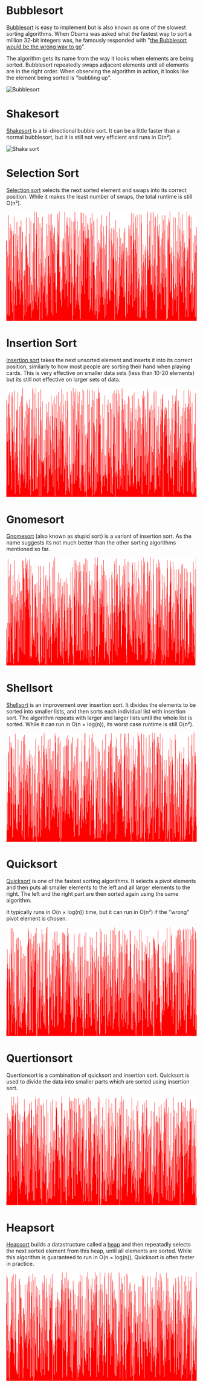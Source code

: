 Bubblesort
==========

[Bubblesort](https://en.wikipedia.org/wiki/Bubble_sort) is easy to implement but is also known as one of the slowest sorting algorithms. When Obama was asked what the fastest way to sort a million 32-bit integers was, he famously responded with "[the Bubblesort would be the wrong way to go](https://www.youtube.com/watch?v=k4RRi_ntQc8)".

The algorithm gets its name from the way it looks when elements are being sorted. Bubblesort repeatedly swaps adjacent elements until all elements are in the right order. When observing the algorithm in action, it looks like the element being sorted is "bubbling up".

![Bubblesort](gifs/bubblesort.gif)

Shakesort
=========

[Shakesort](https://en.wikipedia.org/wiki/Cocktail_shaker_sort) is a bi-directional bubble sort. It can be a little faster than a normal bubblesort, but it is still not very efficient and runs in O(n²).

![Shake sort](gifs/shakesort.gif)

Selection Sort
==============

[Selection sort](https://en.wikipedia.org/wiki/Selection_sort) selects the next sorted element and swaps into its correct position. While it makes the least number of swaps, the total runtime is still O(n²).

![Selection sort](gifs/selection_sort.gif)

Insertion Sort
==============

[Insertion sort](https://en.wikipedia.org/wiki/Insertion_sort) takes the next unsorted element and inserts it into its correct position, similarly to how most people are sorting their hand when playing cards. This is very effective on smaller data sets (less than 10-20 elements) but its still not effective on larger sets of data.

![Insertion sort](gifs/insertion_sort.gif)

Gnomesort
=========

[Gnomesort](https://en.wikipedia.org/wiki/Gnome_sort) (also known as stupid sort) is a variant of insertion sort. As the name suggests its not much better than the other sorting algorithms mentioned so far.

![Gnomesort](gifs/gnomesort.gif)

Shellsort
=========

[Shellsort](https://en.wikipedia.org/wiki/Shellsort) is an improvement over insertion sort. It divides the elements to be sorted into smaller lists, and then sorts each individual list with insertion sort. The algorithm repeats with larger and larger lists until the whole list is sorted. While it can run in O(n × log(n)), its worst case runtime is still O(n²).

![Shell sort](gifs/shell_sort.gif)

Quicksort
=========

[Quicksort](https://en.wikipedia.org/wiki/Quicksort) is one of the fastest sorting algorithms. It selects a pivot elements and then puts all smaller elements to the left and all larger elements to the right. The left and the right part are then sorted again using the same algorithm.

It typically runs in O(n × log(n)) time, but it can run in O(n²) if the "wrong" pivot element is chosen.

![Quicksort](gifs/quicksort.gif)

Quertionsort
============

Quertionsort is a combination of quicksort and insertion sort. Quicksort is used to divide the data into smaller parts which are sorted using insertion sort.

![Quertionsort](gifs/quertionsort.gif)

Heapsort
========

[Heapsort](https://en.wikipedia.org/wiki/Heapsort) builds a datastructure called a [heap](https://en.wikipedia.org/wiki/Heap_(data_structure)) and then repeatadly selects the next sorted element from this heap, until all elements are sorted. While this algorithm is guaranteed to run in O(n × log(n)), Quicksort is often faster in practice.

![Heapsort](gifs/heapsort.gif)
